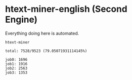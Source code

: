 # htext-miner-english (Second Engine)

Everything doing here is automated.

```
htext-miner

total: 7528/9523 (79.05071931114145%)

job0: 1696
job1: 1916
job2: 2563
job3: 1353
```